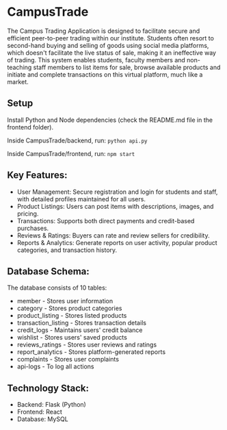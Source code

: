 # CampusTrade
The Campus Trading Application is designed to facilitate secure and efficient peer-to-peer trading within our institute. Students often resort to second-hand buying and selling of goods using social media platforms, which doesn't facilitate the live status of sale, making it an ineffective way of trading. This system enables students, faculty members and non-teaching staff members to list items for sale, browse available products and initiate and complete transactions on this virtual platform, much like a market. 

## Setup

Install Python and Node dependencies (check the README.md file in the frontend folder).

Inside CampusTrade/backend, run:
`python api.py`

Inside CampusTrade/frontend, run:
`npm start`

## Key Features:
- User Management: Secure registration and login for students and staff, with detailed profiles maintained for all users.
- Product Listings: Users can post items with descriptions, images, and pricing.
- Transactions: Supports both direct payments and credit-based purchases.
- Reviews & Ratings: Buyers can rate and review sellers for credibility.
- Reports & Analytics: Generate reports on user activity, popular product categories, and transaction history.

## Database Schema:
The database consists of 10 tables:
- member - Stores user information
- category - Stores product categories
- product_listing - Stores listed products
- transaction_listing - Stores transaction details
- credit_logs - Maintains users' credit balance
- wishlist - Stores users' saved products
- reviews_ratings - Stores user reviews and ratings
- report_analytics - Stores platform-generated reports
- complaints - Stores user complaints
- api-logs - To log all actions

## Technology Stack:
- Backend: Flask (Python)
- Frontend: React
- Database: MySQL
